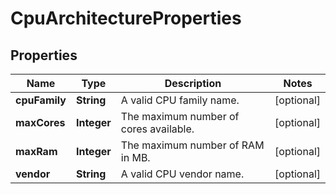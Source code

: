 

# CpuArchitectureProperties

## Properties

| Name | Type | Description | Notes |
| ------------ | ------------- | ------------- | ------------- |
| **cpuFamily** | **String** | A valid CPU family name. |  [optional] |
| **maxCores** | **Integer** | The maximum number of cores available. |  [optional] |
| **maxRam** | **Integer** | The maximum number of RAM in MB. |  [optional] |
| **vendor** | **String** | A valid CPU vendor name. |  [optional] |


